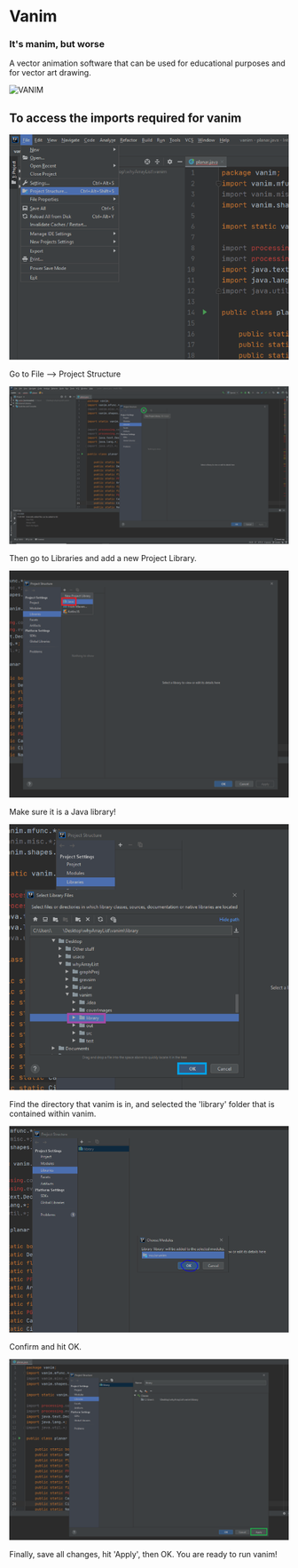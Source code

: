 # Vanim
### It's manim, but worse
A vector animation software that can be used for educational purposes and for vector art drawing.

![VANIM](/coverImages/vanim.gif)

## To access the imports required for vanim

![VANIM](/coverImages/projectstructure.png)

Go to File --> Project Structure

![VANIM](/coverImages/addlibrary.png)

Then go to Libraries and add a new Project Library.

![VANIM](/coverImages/javalib.png)

Make sure it is a Java library!

![VANIM](/coverImages/processinglib.png)

Find the directory that vanim is in, and selected the 'library' folder that is contained within vanim.

![VANIM](/coverImages/confirm.png)

Confirm and hit OK.

![VANIM](/coverImages/apply.png)

Finally, save all changes, hit 'Apply', then OK. You are ready to run vanim!
